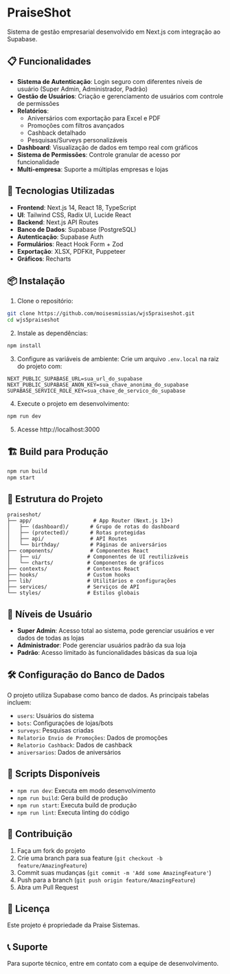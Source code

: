 # PraiseShot

Sistema de gestão empresarial desenvolvido em Next.js com integração ao Supabase.

## 📋 Funcionalidades

- **Sistema de Autenticação**: Login seguro com diferentes níveis de usuário (Super Admin, Administrador, Padrão)
- **Gestão de Usuários**: Criação e gerenciamento de usuários com controle de permissões
- **Relatórios**: 
  - Aniversários com exportação para Excel e PDF
  - Promoções com filtros avançados
  - Cashback detalhado
  - Pesquisas/Surveys personalizáveis
- **Dashboard**: Visualização de dados em tempo real com gráficos
- **Sistema de Permissões**: Controle granular de acesso por funcionalidade
- **Multi-empresa**: Suporte a múltiplas empresas e lojas

## 🚀 Tecnologias Utilizadas

- **Frontend**: Next.js 14, React 18, TypeScript
- **UI**: Tailwind CSS, Radix UI, Lucide React
- **Backend**: Next.js API Routes
- **Banco de Dados**: Supabase (PostgreSQL)
- **Autenticação**: Supabase Auth
- **Formulários**: React Hook Form + Zod
- **Exportação**: XLSX, PDFKit, Puppeteer
- **Gráficos**: Recharts

## 📦 Instalação

1. Clone o repositório:
```bash
git clone https://github.com/moisesmissias/wjs5praiseshot.git
cd wjs5praiseshot
```

2. Instale as dependências:
```bash
npm install
```

3. Configure as variáveis de ambiente:
Crie um arquivo `.env.local` na raiz do projeto com:
```env
NEXT_PUBLIC_SUPABASE_URL=sua_url_do_supabase
NEXT_PUBLIC_SUPABASE_ANON_KEY=sua_chave_anonima_do_supabase
SUPABASE_SERVICE_ROLE_KEY=sua_chave_de_servico_do_supabase
```

4. Execute o projeto em desenvolvimento:
```bash
npm run dev
```

5. Acesse http://localhost:3000

## 🏗️ Build para Produção

```bash
npm run build
npm start
```

## 📁 Estrutura do Projeto

```
praiseshot/
├── app/                    # App Router (Next.js 13+)
│   ├── (dashboard)/       # Grupo de rotas do dashboard
│   ├── (protected)/       # Rotas protegidas
│   ├── api/               # API Routes
│   └── birthday/          # Páginas de aniversários
├── components/            # Componentes React
│   ├── ui/               # Componentes de UI reutilizáveis
│   └── charts/           # Componentes de gráficos
├── contexts/             # Contextos React
├── hooks/                # Custom hooks
├── lib/                  # Utilitários e configurações
├── services/             # Serviços de API
└── styles/               # Estilos globais
```

## 🔐 Níveis de Usuário

- **Super Admin**: Acesso total ao sistema, pode gerenciar usuários e ver dados de todas as lojas
- **Administrador**: Pode gerenciar usuários padrão da sua loja
- **Padrão**: Acesso limitado às funcionalidades básicas da sua loja

## 🛠️ Configuração do Banco de Dados

O projeto utiliza Supabase como banco de dados. As principais tabelas incluem:

- `users`: Usuários do sistema
- `bots`: Configurações de lojas/bots
- `surveys`: Pesquisas criadas
- `Relatorio Envio de Promoções`: Dados de promoções
- `Relatorio Cashback`: Dados de cashback
- `aniversarios`: Dados de aniversários

## 📝 Scripts Disponíveis

- `npm run dev`: Executa em modo desenvolvimento
- `npm run build`: Gera build de produção
- `npm run start`: Executa build de produção
- `npm run lint`: Executa linting do código

## 🤝 Contribuição

1. Faça um fork do projeto
2. Crie uma branch para sua feature (`git checkout -b feature/AmazingFeature`)
3. Commit suas mudanças (`git commit -m 'Add some AmazingFeature'`)
4. Push para a branch (`git push origin feature/AmazingFeature`)
5. Abra um Pull Request

## 📄 Licença

Este projeto é propriedade da Praise Sistemas.

## 📞 Suporte

Para suporte técnico, entre em contato com a equipe de desenvolvimento.